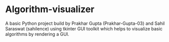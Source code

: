 # Algorithm-visualizer

A basic Python project build by Prakhar Gupta (Prakhar-Gupta-03) and Sahil Saraswat (sahilence) using tkinter GUI toolkit which helps to visualize basic algorithms by rendering a GUI.
